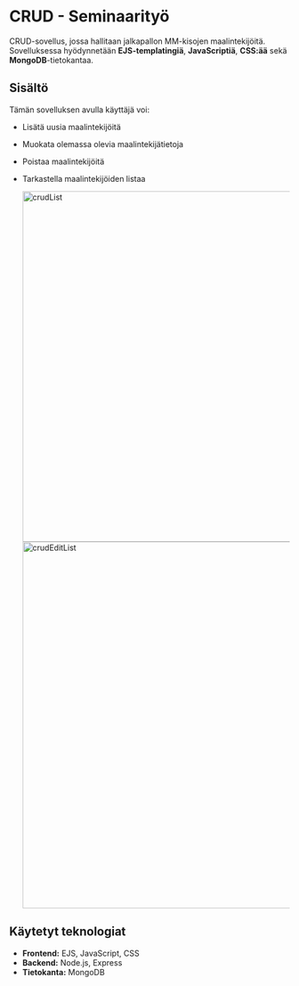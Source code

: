 # CRUD - Seminaarityö

CRUD-sovellus, jossa hallitaan jalkapallon MM-kisojen maalintekijöitä.  
Sovelluksessa hyödynnetään **EJS-templatingiä**, **JavaScriptiä**, **CSS:ää** sekä **MongoDB**-tietokantaa.

## Sisältö

Tämän sovelluksen avulla käyttäjä voi:
- Lisätä uusia maalintekijöitä
- Muokata olemassa olevia maalintekijätietoja
- Poistaa maalintekijöitä
- Tarkastella maalintekijöiden listaa

  <img width="629" alt="crudList" src="https://github.com/user-attachments/assets/3a894048-fd53-498c-a0d5-1ff4f8355425" />
  <img width="658" alt="crudEditList" src="https://github.com/user-attachments/assets/800c4a71-8001-43d9-8b3b-32fb2f23905c" />

## Käytetyt teknologiat

- **Frontend:** EJS, JavaScript, CSS
- **Backend:** Node.js, Express
- **Tietokanta:** MongoDB

